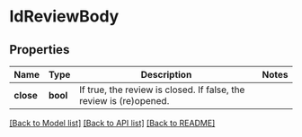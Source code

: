# IdReviewBody

## Properties
Name | Type | Description | Notes
------------ | ------------- | ------------- | -------------
**close** | **bool** | If true, the review is closed. If false, the review is (re)opened. | 

[[Back to Model list]](../README.md#documentation-for-models) [[Back to API list]](../README.md#documentation-for-api-endpoints) [[Back to README]](../README.md)

